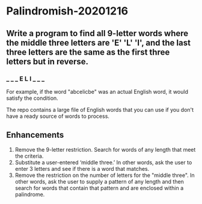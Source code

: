 # Palindromish-20201216

## Write a program to find all 9-letter words where the middle three letters are 'E' 'L' 'I', and the last three letters are the same as the first three letters but in reverse.

### _ _ _ E L I _ _ _

For example, if the word "abcelicbe" was an actual English word, it would satisfy the condition.

The repo contains a large file of English words that you can use if you don't have a ready source of words to process.

## Enhancements

1. Remove the 9-letter restriction. Search for words of any length that meet the criteria.
2. Substitute a user-entered ‘middle three.’ In other words, ask the user to enter 3 letters and see if there is a word that matches.
3. Remove the restriction on the number of letters for the "middle three". In other words, ask the user to supply a pattern of any length and then search for words that contain that pattern and are enclosed within a palindrome.

